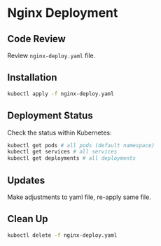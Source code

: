 # Nginx Deployment

## Code Review

Review `nginx-deploy.yaml` file.

## Installation

```bash
kubectl apply -f nginx-deploy.yaml
```

## Deployment Status

Check the status within Kubernetes:

```bash
kubectl get pods # all pods (default namespace)
kubectl get services # all services
kubectl get deployments # all deployments
```

## Updates

Make adjustments to yaml file, re-apply same file.

## Clean Up

```bash
kubectl delete -f nginx-deploy.yaml
```
